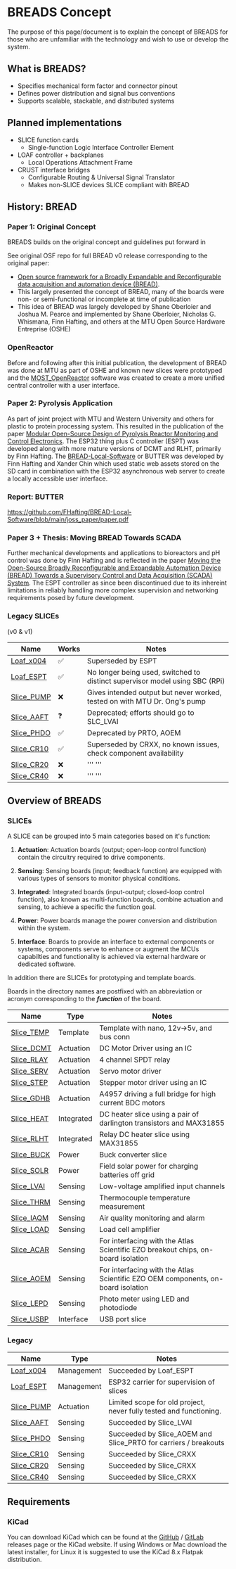 # BREADS Concept

The purpose of this page/document is to explain the concept of BREADS for those who are unfamiliar with the technology and wish to use or develop the system.

## What is BREADS?

- Specifies mechanical form factor and connector pinout
- Defines power distribution and signal bus conventions
- Supports scalable, stackable, and distributed systems

## Planned implementations

- SLICE function cards
  - Single-function Logic Interface Controller Element
- LOAF controller + backplanes
  - Local Operations Attachment Frame
- CRUST interface bridges
  - Configurable Routing & Universal Signal Translator
  - Makes non-SLICE devices SLICE compliant with BREAD

## History: BREAD

### Paper 1: Original Concept

BREADS builds on the original concept and guidelines put forward in

See original OSF repo for full BREAD v0 release corresponding to the original paper:

- [Open source framework for a Broadly Expandable and Reconfigurable data acquisition and automation device (BREAD)](https://doi.org/10.1016/j.ohx.2023.e00467).
- This largely presented the concept of BREAD, many of the boards were non- or semi-functional or incomplete at time of publication
- This idea of BREAD was largely developed by Shane Oberloier and Joshua M. Pearce and implemented by Shane Oberloier, Nicholas G. Whismana, Finn Hafting, and others at the MTU Open Source Hardware Entreprise (OSHE)

### OpenReactor

Before and following after this initial publication, the development of BREAD was done at MTU as part of OSHE and known new slices were prototyped and the [MOST_OpenReactor](https://gitlab.com/mtu-most/most_openreactor) software was created to create a more unified central controller with a user interface.

### Paper 2: Pyrolysis Application

As part of joint project with MTU and Western University and others for plastic to protein processing system. This resulted in the publication of the paper [Modular Open-Source Design of Pyrolysis Reactor Monitoring and Control Electronics](https://doi.org/10.3390/electronics12244893). The ESP32 thing plus C controller (ESPT) was developed along with more mature versions of DCMT and RLHT, primarily by Finn Hafting. The [BREAD-Local-Software](https://github.com/FHafting/BREAD-Local-Software) or BUTTER was developed by Finn Hafting and Xander Chin which used static web assets stored on the SD card in combination with the ESP32 asynchronous web server to create a locally accessible user interface.

### Report: BUTTER

https://github.com/FHafting/BREAD-Local-Software/blob/main/joss_paper/paper.pdf

### Paper 3 + Thesis: Moving BREAD Towards SCADA

Further mechanical developments and applications to bioreactors and pH control was done by Finn Hafting and is reflected in the paper [Moving the Open-Source Broadly Reconfigurable and Expandable Automation Device (BREAD) Towards a Supervisory Control and Data Acquisition (SCADA) System](https://doi.org/10.3390/technologies13040125). The ESPT controller as since been discontinued due to its inhereint limitations in reliably handling more complex supervision and networking requirements posed by future development.

### Legacy SLICEs

(v0 & v1)

| Name                                                 | Works | Notes                                                                       |
| ---------------------------------------------------- | ----- | --------------------------------------------------------------------------- |
| [Loaf_x004](https://github.com/FEASTorg/Loaf_x004)   | ✅    | Superseded by ESPT                                                          |
| [Loaf_ESPT](https://github.com/FEASTorg/Loaf_ESPT)   | ✅    | No longer being used, switched to distinct supervisor model using SBC (RPi) |
| [Slice_PUMP](https://github.com/FEASTorg/Slice_PUMP) | ❌    | Gives intended output but never worked, tested on with MTU Dr. Ong's pump   |
| [Slice_AAFT](https://github.com/FEASTorg/Slice_AAFT) | ❓    | Deprecated; efforts should go to SLC_LVAI                                   |
| [Slice_PHDO](https://github.com/FEASTorg/Slice_PHDO) | ✅    | Deprecated by PRTO, AOEM                                                    |
| [Slice_CR10](https://github.com/FEASTorg/Slice_CR10) | ✅    | Superseded by CRXX, no known issues, check component availability           |
| [Slice_CR20](https://github.com/FEASTorg/Slice_CR20) | ❌    | ''' '''                                                                     |
| [Slice_CR40](https://github.com/FEASTorg/Slice_CR40) | ❌    | ''' '''                                                                     |

## Overview of BREADS

### SLICEs

A SLICE can be grouped into 5 main categories based on it's function:

1. **Actuation**: Actuation boards (output; open-loop control function) contain the circuitry required to drive components.

2. **Sensing**: Sensing boards (input; feedback function) are equipped with various types of sensors to monitor physical conditions.

3. **Integrated**: Integrated boards (input-output; closed-loop control function), also known as multi-function boards, combine actuation and sensing, to achieve a specific the function goal.

4. **Power**: Power boards manage the power conversion and distribution within the system.

5. **Interface**: Boards to provide an interface to external components or systems, components serve to enhance or augment the MCUs capabilties and functionality is achieved via external hardware or dedicated software.

In addition there are SLICEs for prototyping and template boards.

Boards in the directory names are postfixed with an abbreviation or acronym corresponding to the **_function_** of the board.

| Name                                                 | Type       | Notes                                                                            |
| ---------------------------------------------------- | ---------- | -------------------------------------------------------------------------------- |
| [Slice_TEMP](https://github.com/FEASTorg/Slice_TEMP) | Template   | Template with nano, 12v->5v, and bus conn                                        |
| [Slice_DCMT](https://github.com/FEASTorg/Slice_DCMT) | Actuation  | DC Motor Driver using an IC                                                      |
| [Slice_RLAY](https://github.com/FEASTorg/Slice_RLAY) | Actuation  | 4 channel SPDT relay                                                             |
| [Slice_SERV](https://github.com/FEASTorg/Slice_SERV) | Actuation  | Servo motor driver                                                               |
| [Slice_STEP](https://github.com/FEASTorg/Slice_STEP) | Actuation  | Stepper motor driver using an IC                                                 |
| [Slice_GDHB](https://github.com/FEASTorg/Slice_GDHB) | Actuation  | A4957 driving a full bridge for high current BDC motors                          |
| [Slice_HEAT](https://github.com/FEASTorg/Slice_HEAT) | Integrated | DC heater slice using a pair of darlington transistors and MAX31855              |
| [Slice_RLHT](https://github.com/FEASTorg/Slice_RLHT) | Integrated | Relay DC heater slice using MAX31855                                             |
| [Slice_BUCK](https://github.com/FEASTorg/Slice_BUCK) | Power      | Buck converter slice                                                             |
| [Slice_SOLR](https://github.com/FEASTorg/Slice_SOLR) | Power      | Field solar power for charging batteries off grid                                |
| [Slice_LVAI](https://github.com/FEASTorg/Slice_LVAI) | Sensing    | Low-voltage amplified input channels                                             |
| [Slice_THRM](https://github.com/FEASTorg/Slice_THRM) | Sensing    | Thermocouple temperature measurement                                             |
| [Slice_IAQM](https://github.com/FEASTorg/Slice_IAQM) | Sensing    | Air quality monitoring and alarm                                                 |
| [Slice_LOAD](https://github.com/FEASTorg/Slice_LOAD) | Sensing    | Load cell amplifier                                                              |
| [Slice_ACAR](https://github.com/FEASTorg/Slice_ACAR) | Sensing    | For interfacing with the Atlas Scientific EZO breakout chips, on-board isolation |
| [Slice_AOEM](https://github.com/FEASTorg/Slice_AOEM) | Sensing    | For interfacing with the Atlas Scientific EZO OEM components, on-board isolation |
| [Slice_LEPD](https://github.com/FEASTorg/Slice_LEPD) | Sensing    | Photo meter using LED and photodiode                                             |
| [Slice_USBP](https://github.com/FEASTorg/Slice_USBP) | Interface  | USB port slice                                                                   |

### Legacy

| Name                                                 | Type       | Notes                                                              |
| ---------------------------------------------------- | ---------- | ------------------------------------------------------------------ |
| [Loaf_x004](https://github.com/FEASTorg/Loaf_x004)   | Management | Succeeded by Loaf_ESPT                                             |
| [Loaf_ESPT](https://github.com/FEASTorg/Loaf_ESPT)   | Management | ESP32 carrier for supervision of slices                            |
| [Slice_PUMP](https://github.com/FEASTorg/Slice_PUMP) | Actuation  | Limited scope for old project, never fully tested and functioning. |
| [Slice_AAFT](https://github.com/FEASTorg/Slice_AAFT) | Sensing    | Succeeded by Slice_LVAI                                            |
| [Slice_PHDO](https://github.com/FEASTorg/Slice_PHDO) | Sensing    | Succeeded by Slice_AOEM and Slice_PRTO for carriers / breakouts    |
| [Slice_CR10](https://github.com/FEASTorg/Slice_CR10) | Sensing    | Succeeded by Slice_CRXX                                            |
| [Slice_CR20](https://github.com/FEASTorg/Slice_CR20) | Sensing    | Succeeded by Slice_CRXX                                            |
| [Slice_CR40](https://github.com/FEASTorg/Slice_CR40) | Sensing    | Succeeded by Slice_CRXX                                            |

## Requirements

### KiCad

You can download KiCad which can be found at the [GitHub](https://github.com/KiCad) / [GitLab](https://gitlab.com/kicad/code/kicad) releases page or the KiCad website. If using Windows or Mac download the latest installer, for Linux it is suggested to use the KiCad 8.x Flatpak distribution.
